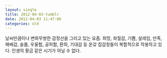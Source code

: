 ```yaml
---
layout: single
title: 2012-04-03-tumblr
date: 2012-04-03 11:47:00
categories: old
---
```

날씨만큼이나 변화무쌍한 감정선을 그리고 있는 요즘. 희망, 좌절감, 기쁨, 설레임, 만족, 패배감, 슬픔, 우울함, 공허함, 환희, 기대감 등 온갖 잡감정들이 복합적으로 작용하고 있다. 인생의 황금 같은 시기가 아닐 수 없다.

